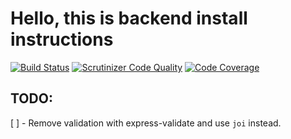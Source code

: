 # Hello, this is backend install instructions

[![Build Status](https://travis-ci.com/sonnerberg/jsramverk-backend.svg?branch=master)](https://travis-ci.com/sonnerberg/jsramverk-backend) [![Scrutinizer Code Quality](https://scrutinizer-ci.com/g/sonnerberg/jsramverk-backend/badges/quality-score.png?b=master)](https://scrutinizer-ci.com/g/sonnerberg/jsramverk-backend/?branch=master) [![Code Coverage](https://scrutinizer-ci.com/g/sonnerberg/jsramverk-backend/badges/coverage.png?b=master)](https://scrutinizer-ci.com/g/sonnerberg/jsramverk-backend/?branch=master)

## TODO:
[ ] - Remove validation with express-validate and use `joi` instead.
